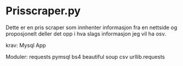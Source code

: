 # Prisscraper.py
Dette er en pris scraper som innhenter informasjon fra en nettside og proposjonelt deller det opp i hva slags informasjon jeg vil ha osv.

krav:
Mysql App

Moduler:
requests
pymsql
bs4
beautiful soup
csv
urllib.requests
